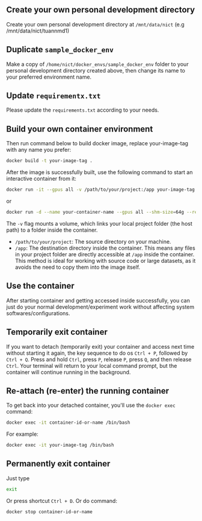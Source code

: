 ## Create your own personal development directory
Create your own personal development directory at `/mnt/data/nict` (e.g /mnt/data/nict/tuannmd1)

## Duplicate `sample_docker_env`
Make a copy of `/home/nict/docker_envs/sample_docker_env` folder to your personal development directory created above, then change its name to your preferred environment name.

## Update `requirementx.txt`
Please update the `requirements.txt` according to your needs.

## Build your own container environment
Then run command below to build docker image, replace your-image-tag with any name you prefer:
```bash
docker build -t your-image-tag .
```

After the image is successfully built, use the following command to start an interactive container from it:
```bash
docker run -it --gpus all -v /path/to/your/project:/app your-image-tag bash 
```
or
```bash
docker run -d --name your-container-name --gpus all --shm-size=64g --restart unless-stopped -v /path/to/your/project:/app your-image-tag
```
The `-v` flag mounts a volume, which links your local project folder (the host path) to a folder inside the container.
- `/path/to/your/project`: The source directory on your machine.
- `/app`: The destination directory inside the container.
This means any files in your project folder are directly accessible at `/app` inside the container. This method is ideal for working with source code or large datasets, as it avoids the need to copy them into the image itself.


## Use the container
After starting container and getting accessed inside successfully, you can just do your normal development/experiment work without affecting system softwares/configurations.

## Temporarily exit container
If you want to detach (temporarily exit) your container and access next time without starting it again, the key sequence to do os `Ctrl + P`, followed by `Ctrl + Q`.
Press and hold `Ctrl`, press `P`, release `P`, press `Q`, and then release `Ctrl`. Your terminal will return to your local command prompt, but the container will continue running in the background.

## Re-attach (re-enter) the running container
To get back into your detached container, you'll use the `docker exec` command:
```bash
docker exec -it container-id-or-name /bin/bash
```
For example:
```bash
docker exec -it your-image-tag /bin/bash
```

## Permanently exit container
Just type 
```bash
exit
```
Or press shortcut `Ctrl + D`.
Or do command:
```bash
docker stop container-id-or-name
```

